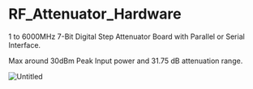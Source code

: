# RF_Attenuator_Hardware

1 to 6000MHz 7-Bit Digital Step Attenuator Board with Parallel or Serial Interface.

Max around 30dBm Peak Input power and 31.75 dB attenuation range.


![Untitled](https://user-images.githubusercontent.com/61315249/75114760-d7c83b00-5669-11ea-846e-cdd86c4c8b98.png)
